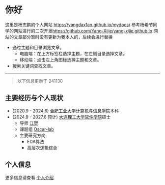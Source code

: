 # 你好

这里是杨志鹏的个人网站 <https://yangdax1an.github.io/mydocs/>
参考杨希节同学的网站进行的二次开发<https://github.com/Yang-Xijie/yang-xijie.github.io>
网站的文章部分暂时没有更新为我本人的，后续会进行替换
- 通过主题和目录浏览文章。
    - 电脑端：在上方标签栏选择主题，在左侧目录选择文章。
    - 移动端：点击左上角图标选择主题和文章。
- 搜索关键词查找文章。

---

> 以下信息更新于 241130

## 主要经历与个人现状

- (2020.9 - 2024.6) [合肥工业大学计算机与信息学院](https://ci.hfut.edu.cn/)本科
- (2024.9 - 2027.6 预计) [大连理工大学软件学院](https://ss.dlut.edu.cn/index.htm)硕士
    - 导师 [江贺](https://faculty.dlut.edu.cn/jianghe/zh_CN/index.htm)
    - 课题组 [Oscar-lab](http://oscar-lab.org/chn/index.htm)
    - 主要研究方向
        - EDA算法
        - 高层次逻辑综合
        <!-- - 3D Reconstruction -->

## 个人信息

更多信息请查看 [个人介绍](./ME/introduction.md)
